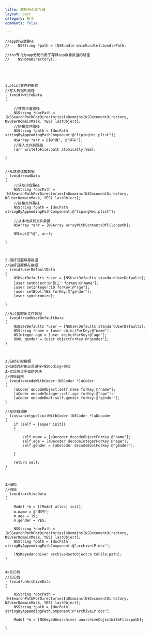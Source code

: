 ```yaml
---
title: 数据持久化存储
layout: post
category: 技术
comments: false

---
```




	//app的安装路径
	//    NSString *path = [NSBundle mainBundle].bundlePath;
	    
	//ios专门为app分配的用于存储app自身数据的路径
	//    NSHomeDirectory();
	
	
	
		
	
	1.plist文件的形式
	//写入数据到路径
	- (void)writeData
	{
	    
	    //获取沙盒路径
	    NSString *docPath = [NSSearchPathForDirectoriesInDomains(NSDocumentDirectory, NSUserDomainMask, YES) lastObject];
	    //拼接文件路径
	    NSString *path = [docPath stringByAppendingPathComponent:@"lipingHei.plist"];
	    NSArray *arr = @[@"我", @"李平"];
	    //写入文件到路径
	    [arr writeToFile:path atomically:YES];
	    
	}
	
	
	//从路径读取数据
	- (void)readData
	{
	    //获取沙盒路径
	    NSString *docPath = [NSSearchPathForDirectoriesInDomains(NSDocumentDirectory, NSUserDomainMask, YES) lastObject];
	    //拼接文件路径
	    NSString *path = [docPath stringByAppendingPathComponent:@"lipingHei.plist"];
	    
	    //从本地读取文件数据
	    NSArray *arr = [NSArray arrayWithContentsOfFile:path];
	    
	    NSLog(@"%@", arr);
	    
	}
	
	
	
	2.偏好设置保存数据
	//偏好设置保存数据
	- (void)userDefaultData
	{
	    NSUserDefaults *user = [NSUserDefaults standardUserDefaults];
	    [user setObject:@"张三" forKey:@"name"];
	    [user setInteger:18 forKey:@"age"];
	    [user setBool:YES forKey:@"gender"];
	    [user synchronize];
	
	}
	
	//从沙盒取出文件数据
	- (void)readUserDefaultData
	{
	    NSUserDefaults *user = [NSUserDefaults standardUserDefaults];
	    NSString *name = [user objectForKey:@"name"];
	    NSInteger age = [user objectForKey:@"age"];
	    BOOL gender = [user objectForKey:@"gender"];
	}
	
	
	
	3.归档存取数据
	1>归档的对象必须遵守<NSCoding>协议
	2>实现协议里面的方法
	//归档调用
	- (void)encodeWithCoder:(NSCoder *)aCoder
	{
	    [aCoder encodeObject:self.name forKey:@"name"];
	    [aCoder encodeInteger:self.age forKey:@"age"];
	    [aCoder encodeBool:self.gender forKey:@"gender"];
	}
	
	//反归档调用
	- (instancetype)initWithCoder:(NSCoder *)aDecoder
	{
	    if (self = [super init])
	    {
	        
	        self.name = [aDecoder decodeObjectForKey:@"name"];
	        self.age = [aDecoder decodeIntegerForKey:@"age"];
	        self.gender = [aDecoder decodeBoolForKey:@"gender"];
	        
	    }
	    
	    return self;
	}
	
	
	
	3>归档
	//归档
	- (void)archiveData
	{
	    
	    Model *m = [[Model alloc] init];
	    m.name = @"李四";
	    m.age = 19;
	    m.gender = YES;
	    
	    NSString *docPath = [NSSearchPathForDirectoriesInDomains(NSDocumentDirectory, NSUserDomainMask, YES) lastObject];
	    NSString *path = [docPath stringByAppendingPathComponent:@"archiveLP.doc"];
	    
	    [NSKeyedArchiver archiveRootObject:m toFile:path];
	}


	4>反归档
	//反归档
	- (void)unArchiveData
	{
	    
	    NSString *docPath = [NSSearchPathForDirectoriesInDomains(NSDocumentDirectory, NSUserDomainMask, YES) lastObject];
	    NSString *path = [docPath stringByAppendingPathComponent:@"archiveLP.doc"];
	    
	    Model *m = [NSKeyedUnarchiver unarchiveObjectWithFile:path];
	    
	}
	
